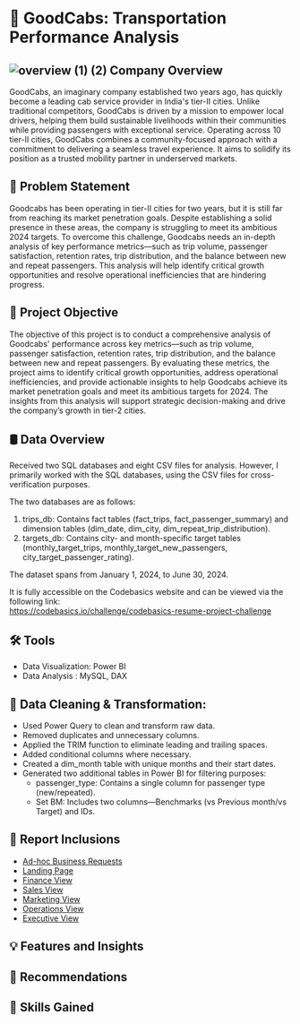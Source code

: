 # 🚖 GoodCabs: Transportation Performance Analysis


## ![overview (1) (2)](https://github.com/user-attachments/assets/e81fcb5d-dffa-4698-be85-84ce874ceb84) Company Overview

GoodCabs, an imaginary company established two years ago, has quickly become a leading cab service provider in India's tier-II cities. Unlike traditional competitors, GoodCabs is driven by a mission to empower local drivers, helping them build sustainable livelihoods within their communities while providing passengers with exceptional service. Operating across 10 tier-II cities, GoodCabs combines a community-focused approach with a commitment to delivering a seamless travel experience. It aims to solidify its position as a trusted mobility partner in underserved markets.

## 🔎 Problem Statement

Goodcabs has been operating in tier-II cities for two years, but it is still far from reaching its market penetration goals. Despite establishing a solid presence in these areas, the company is struggling to meet its ambitious 2024 targets. 
To overcome this challenge, Goodcabs needs an in-depth analysis of key performance metrics—such as trip volume, passenger satisfaction, retention rates, trip distribution, and the balance between new and repeat passengers. This analysis will help identify critical growth opportunities and resolve operational inefficiencies that are hindering progress.

## 🎯 Project Objective

The objective of this project is to conduct a comprehensive analysis of Goodcabs' performance across key metrics—such as trip volume, passenger satisfaction, retention rates, trip distribution, and the balance between new and repeat passengers. By evaluating these metrics, the project aims to identify critical growth opportunities, address operational inefficiencies, and provide actionable insights to help Goodcabs achieve its market penetration goals and meet its ambitious targets for 2024.
The insights from this analysis will support strategic decision-making and drive the company’s growth in tier-2 cities.

## 🛢 Data Overview

Received two SQL databases and eight CSV files for analysis. However, I primarily worked with the SQL databases, using the CSV files for cross-verification purposes.

The two databases are as follows:

1. trips_db: Contains fact tables (fact_trips, fact_passenger_summary) and dimension tables (dim_date, dim_city, dim_repeat_trip_distribution).
2. targets_db: Contains city- and month-specific target tables (monthly_target_trips, monthly_target_new_passengers, city_target_passenger_rating).

The dataset spans from January 1, 2024, to June 30, 2024.

It is fully accessible on the Codebasics website and can be viewed via the following link:  
https://codebasics.io/challenge/codebasics-resume-project-challenge

## 🛠️ Tools

- Data Visualization: Power BI
- Data Analysis : MySQL, DAX

## 🧹️ Data Cleaning & Transformation:

- Used Power Query to clean and transform raw data.  
- Removed duplicates and unnecessary columns.  
- Applied the TRIM function to eliminate leading and trailing spaces.  
- Added conditional columns where necessary.  
- Created a dim_month table with unique months and their start dates.  
- Generated two additional tables in Power BI for filtering purposes:  
  - passenger_type: Contains a single column for passenger type (new/repeated).  
  - Set BM: Includes two columns—Benchmarks (vs Previous month/vs Target) and IDs.


## 📑 Report Inclusions

- [Ad-hoc Business Requests](https://github.com/Joyeta16/Goodcabs-Performance-Overview/blob/main/Ad-hoc%20Business_requests.sql)
- [Landing Page](https://github.com/Joyeta16/Goodcabs-Performance-Overview/blob/main/Landing_page.png)
- [Finance View](https://github.com/Joyeta16/Goodcabs-Performance-Overview/blob/main/Finance_view.png)
- [Sales View](https://github.com/Joyeta16/Goodcabs-Performance-Overview/blob/main/Sales_view.png)
- [Marketing View](https://github.com/Joyeta16/Goodcabs-Performance-Overview/blob/main/Marketing_view.png)
- [Operations View](https://github.com/Joyeta16/Goodcabs-Performance-Overview/blob/main/Operational_view.png)
- [Executive View](https://github.com/Joyeta16/Goodcabs-Performance-Overview/blob/main/Executive_view.png)

## 💡 Features and Insights

## 📝 Recommendations

## 🧠 Skills Gained

